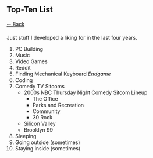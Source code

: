 ## Top-Ten List

[🠐 Back](https://nobody912.github.io/seniorproject)

Just stuff I developed a liking for in the last four years.

1. PC Building
1. Music
1. Video Games
1. Reddit
1. Finding Mechanical Keyboard _Endgame_
1. Coding
1. Comedy TV Sitcoms
   * 2000s NBC Thursday Night Comedy Sitcom Lineup
      * The Office
      * Parks and Recreation
      * Community
      * 30 Rock
   * Silicon Valley
   * Brooklyn 99
1. Sleeping
1. Going outside (sometimes)
1. Staying inside (sometimes)